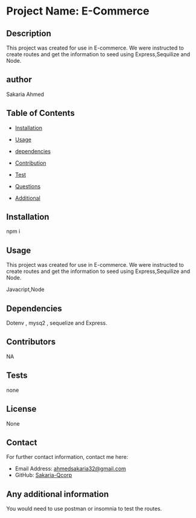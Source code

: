 # Project Name: E-Commerce
 
  ## Description
  This project was created for use in E-commerce. We were instructed to create routes and get the information to seed using Express,Sequilize and Node.
  ## author
  Sakaria Ahmed

  ## Table of Contents
  - [Installation](#installation)
  - [Usage](#usage)
  - [dependencies](#dependencies)
  - [Contribution](#contribution)
  - [Test](#tests)
  
  - [Questions](#Question)
  - [Additional](#additional)

  ## Installation
  npm i
  
  ## Usage

  This project was created for use in E-commerce. We were instructed to create routes and get the information to seed using Express,Sequilize and Node.

  Javacript,Node

  ## Dependencies
  Dotenv , mysq2 , sequelize and Express.

  ## Contributors
  NA
  ## Tests
  none
  ## License
  None
  

  ## Contact
  For further contact information, contact me here:
  * Email Address: ahmedsakaria32@gmail.com
  * GitHub: [Sakaria-Qcorp](https://github.com/Sakaria-Qcorp)
  
  ## Any additional information
  You would need to use postman or insomnia to test the routes.
  

  